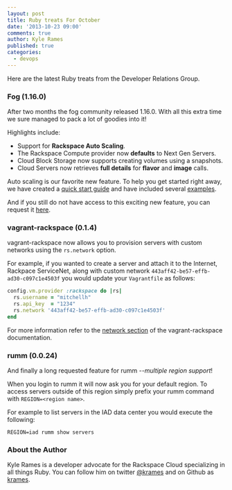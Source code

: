 ```yaml
---
layout: post
title: Ruby treats For October
date: '2013-10-23 09:00'
comments: true
author: Kyle Rames
published: true
categories:
  - devops
---
```


Here are the latest Ruby treats from the Developer Relations Group.

### Fog (1.16.0)

After two months the fog community released 1.16.0. With all this extra time we sure managed to pack a lot of goodies into it!

Highlights include:

* Support for **Rackspace Auto Scaling**.
* The Rackspace Compute provider now **defaults** to Next Gen Servers.
* Cloud Block Storage now supports creating volumes using a snapshots.
* Cloud Servers now retrieves **full details** for **flavor** and **image** calls.

Auto scaling is our favorite new feature. To help you get started right away, we have created a [quick start guide](https://github.com/fog/fog/blob/master/lib/fog/rackspace/docs/auto_scale.md) and have included several [examples](https://github.com/fog/fog/tree/master/lib/fog/rackspace/examples/auto_scale).

<!-- more -->


And if you still do not have access to this exciting new feature, you can request it [here](https://rackspace.qualtrics.com/SE/?SID=SV_6S7kmhVU8ClMEXr).


### vagrant-rackspace (0.1.4)

vagrant-rackspace now allows you to provision servers with custom networks using the `rs.network` option.

For example, if you wanted to create a server and attach it to the Internet, Rackpace ServiceNet, along with custom network `443aff42-be57-effb-ad30-c097c1e4503f` you would update your `Vagrantfile` as follows:

```ruby
config.vm.provider :rackspace do |rs|
  rs.username = "mitchellh"
  rs.api_key  = "1234"
  rs.network '443aff42-be57-effb-ad30-c097c1e4503f'
end
```

For more information refer to the [network section](https://github.com/mitchellh/vagrant-rackspace#networks) of the vagrant-rackspace documentation.

### rumm (0.0.24)

And finally a long requested feature for rumm *--multiple region support*!

When you login to rumm it will now ask you for your default region. To access servers outside of this region simply prefix your rumm command with `REGION=<region name>`.

For example to list servers in the IAD data center you would execute the following:

    REGION=iad rumm show servers

### About the Author

Kyle Rames is a developer advocate for the Rackspace Cloud specializing in all things Ruby. You can follow him on twitter [@krames](https://twitter.com/krames) and on Github as [krames](https://github.com/krames).

